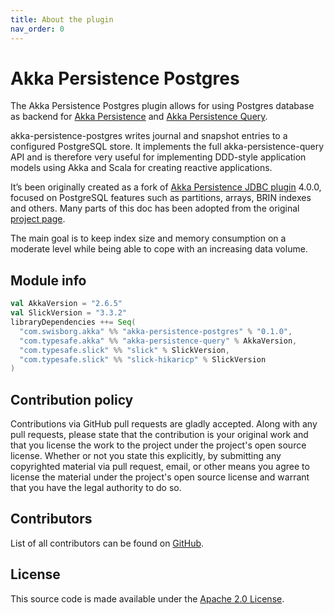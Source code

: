 ```yaml
---
title: About the plugin
nav_order: 0
---
```


# Akka Persistence Postgres

The Akka Persistence Postgres plugin allows for using Postgres database as backend for [Akka Persistence](https://doc.akka.io/docs/akka/current/persistence.html) and [Akka Persistence Query](https://doc.akka.io/docs/akka/current/persistence-query.html).

akka-persistence-postgres writes journal and snapshot entries to a configured PostgreSQL store. It implements the full akka-persistence-query API and is therefore very useful for implementing DDD-style application models using Akka and Scala for creating reactive applications.

It’s been originally created as a fork of [Akka Persistence JDBC plugin](https://github.com/akka/akka-persistence-jdbc) 4.0.0, focused on PostgreSQL features such as partitions, arrays, BRIN indexes and others. Many parts of this doc has been adopted from the original [project page](https://doc.akka.io/docs/akka-persistence-jdbc/4.0.0/index.html).

The main goal is to keep index size and memory consumption on a moderate level while being able to cope with an increasing data volume.

## Module info

```scala
val AkkaVersion = "2.6.5"
val SlickVersion = "3.3.2"
libraryDependencies ++= Seq(
  "com.swisborg.akka" %% "akka-persistence-postgres" % "0.1.0",
  "com.typesafe.akka" %% "akka-persistence-query" % AkkaVersion,
  "com.typesafe.slick" %% "slick" % SlickVersion,
  "com.typesafe.slick" %% "slick-hikaricp" % SlickVersion
)
```

## Contribution policy

Contributions via GitHub pull requests are gladly accepted. Along with any pull requests, please state that the contribution is your original work and that you license the work to the project under the project's open source license. Whether or not you state this explicitly, by submitting any copyrighted material via pull request, email, or other means you agree to license the material under the project's open source license and warrant that you have the legal authority to do so.

## Contributors
List of all contributors can be found on [GitHub](https://github.com/SwissBorg/akka-persistence-postgres/graphs/contributors).

## License

This source code is made available under the [Apache 2.0 License](https://www.apache.org/licenses/LICENSE-2.0).
